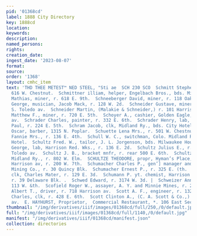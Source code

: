 ```yaml
---
pid: '01368cd'
label: 1888 City Directory
key: 1888cd
location: 
keywords: 
description: 
named_persons: 
rights: 
creation_date: 
ingest_date: '2023-08-07'
format: 
source: 
order: '1368'
layout: cmhc_item
text: 'THD THEE METEST™ NED STEEL, "Sti ae  SCH 230 SCO  Schmitt Stephen, lab, r.
  616 W. Chestnut.  Schmittner illiam, helper, Engelbach Bros., bds. Milwaukee  ouse.  Schmitz
  Mathias, miner, r. 618 E. 9th.  Schneeberger David, miner, r. 118 Oak.  Schneider
  George, musician, Jacob Mack, r. 128 W. 2d.  Schneider Gustave, miner, r. rear 148
  S. Toledo av.  Schneider Martin, (Malakie & Schneider,) r. 101 Harrison av.  Schoen
  Matthew F., miner, r. 720 E. 5th.  Schoyer A., cashier, Golden Eagle, r. 621 Harrison
  av.  Schrader Charles, painter, r. 332 E. 6th.  Schrader Henry, lab, r. 405 E. 4th.  Schrader
  Paul, r. 224 E. 5th.  Schram Jacob, clk, Midland Ry., bds. City Hotel.  Schrimister
  Oscar, barber, 1315 N. Poplar.  Schuette Lena Mrs., r. 501 W. Chestnut.  Schuhmaker
  Fannie Mrs., r. 136 E. 4th.  Schull W. C., switchman, Colo. Midland Ry., bds. Midland
  Hotel.  Schultz Fred. W., tailor, J. L. Jorgenson, bds. Milwaukee House.  Schultz
  George, lab, Harrison Red. Wks., r. 136 E. 2d.  Schultz Julius E., r. rear 1:8 $8.
  Toledo av.  Schultz J. B., bracket mnfr, r. rear 500 E. 6th.  Schultz Max, helper,
  Midland Ry., r. 802 W. Elm.  SCHULTZE THEODORE, propr, Hyman’s Place, 314 and 316
  Harrison av, r. 200 W. 7th.  Schumacher Charles P., gen’] manager and supt, Dunkin
  Mining Co., r. 30 Quincy Blk.  Schumacher Ernest P., r. 325 E. (th.  Schumann August,
  clk, Charles Mater, r. 129 E. 3d.  Schumann P. yt. chemist, Harrison Red. Wks.,
  r. 39 Delaware Blk. .  Schwed Edward, r. 3174 W. 3d. |  Schweizer Annie Mrs., r.
  113 W. &th.  Scofield Roger W., assayer, A. Y. and Minnie Mines, r. 224  . 7th.  Scott
  Albert T., driver, r. 718 Harrison av.  Scott A. F., engineer, r. 132 Plum.  Scott
  Charles, clk, r. 428 E. 6th.  Scott Clinton A., (C. A. Scott & Co.,) r. 4074 Harrison
  av.  E. HAYHURST, Proprietor,  Commercial Restaurant, *. 106 East Second Street.    '
thumbnail: "/img/derivatives/iiif/images/01368cd/full/250,/0/default.jpg"
full: "/img/derivatives/iiif/images/01368cd/full/1140,/0/default.jpg"
manifest: "/img/derivatives/iiif/01368cd/manifest.json"
collection: directories
---
```

